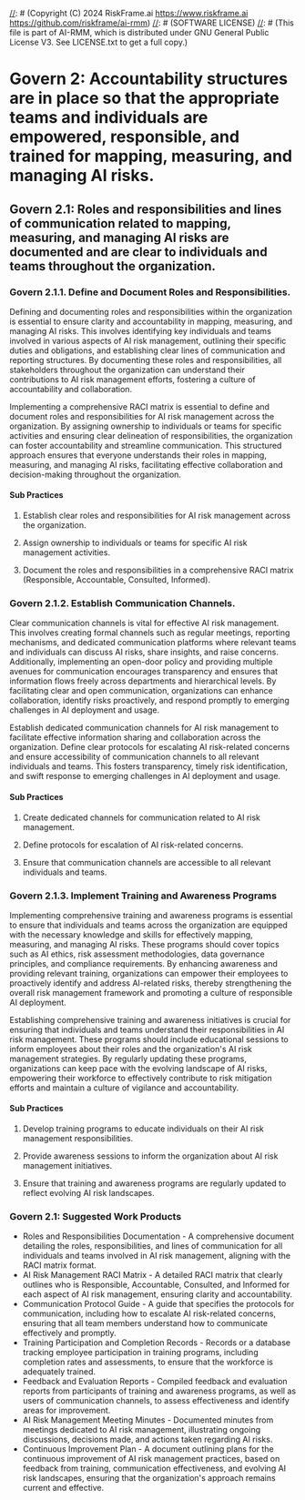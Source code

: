 [//]: # (COPYRIGHT)
[//]: # (RiskFrame.ai - AI Risk Management and Resilience Framework)
[//]: # (Copyright (C) 2024 RiskFrame.ai https://www.riskframe.ai https://github.com/riskframe/ai-rmm)
[//]: # (SOFTWARE LICENSE)
[//]: # (This file is part of AI-RMM, which is distributed under GNU General Public License V3. See LICENSE.txt to get a full copy.)

# Govern 2: Accountability structures are in place so that the appropriate teams and individuals are empowered, responsible, and trained for mapping, measuring, and managing AI risks.

## Govern 2.1: Roles and responsibilities and lines of communication related to mapping, measuring, and managing AI risks are documented and are clear to individuals and teams throughout the organization.

### Govern 2.1.1. Define and Document Roles and Responsibilities.

Defining and documenting roles and responsibilities within the organization is essential to ensure clarity and accountability in mapping, measuring, and managing AI risks. This involves identifying key individuals and teams involved in various aspects of AI risk management, outlining their specific duties and obligations, and establishing clear lines of communication and reporting structures. By documenting these roles and responsibilities, all stakeholders throughout the organization can understand their contributions to AI risk management efforts, fostering a culture of accountability and collaboration.

Implementing a comprehensive RACI matrix is essential to define and document roles and responsibilities for AI risk management across the organization. By assigning ownership to individuals or teams for specific activities and ensuring clear delineation of responsibilities, the organization can foster accountability and streamline communication. This structured approach ensures that everyone understands their roles in mapping, measuring, and managing AI risks, facilitating effective collaboration and decision-making throughout the organization.

#### Sub Practices

1. Establish clear roles and responsibilities for AI risk management across the organization.

2. Assign ownership to individuals or teams for specific AI risk management activities.

3. Document the roles and responsibilities in a comprehensive RACI matrix (Responsible, Accountable, Consulted, Informed).

### Govern 2.1.2. Establish Communication Channels.

Clear communication channels is vital for effective AI risk management. This involves creating formal channels such as regular meetings, reporting mechanisms, and dedicated communication platforms where relevant teams and individuals can discuss AI risks, share insights, and raise concerns. Additionally, implementing an open-door policy and providing multiple avenues for communication encourages transparency and ensures that information flows freely across departments and hierarchical levels. By facilitating clear and open communication, organizations can enhance collaboration, identify risks proactively, and respond promptly to emerging challenges in AI deployment and usage.

Establish dedicated communication channels for AI risk management to facilitate effective information sharing and collaboration across the organization. Define clear protocols for escalating AI risk-related concerns and ensure accessibility of communication channels to all relevant individuals and teams. This fosters transparency, timely risk identification, and swift response to emerging challenges in AI deployment and usage.

#### Sub Practices

1. Create dedicated channels for communication related to AI risk management.

2. Define protocols for escalation of AI risk-related concerns.

3. Ensure that communication channels are accessible to all relevant individuals and teams.

### Govern 2.1.3. Implement Training and Awareness Programs

Implementing comprehensive training and awareness programs is essential to ensure that individuals and teams across the organization are equipped with the necessary knowledge and skills for effectively mapping, measuring, and managing AI risks. These programs should cover topics such as AI ethics, risk assessment methodologies, data governance principles, and compliance requirements. By enhancing awareness and providing relevant training, organizations can empower their employees to proactively identify and address AI-related risks, thereby strengthening the overall risk management framework and promoting a culture of responsible AI deployment.

Establishing comprehensive training and awareness initiatives is crucial for ensuring that individuals and teams understand their responsibilities in AI risk management. These programs should include educational sessions to inform employees about their roles and the organization's AI risk management strategies. By regularly updating these programs, organizations can keep pace with the evolving landscape of AI risks, empowering their workforce to effectively contribute to risk mitigation efforts and maintain a culture of vigilance and accountability.

#### Sub Practices

1. Develop training programs to educate individuals on their AI risk management responsibilities.

2. Provide awareness sessions to inform the organization about AI risk management initiatives.

3. Ensure that training and awareness programs are regularly updated to reflect evolving AI risk landscapes.

### Govern 2.1: Suggested Work Products

* Roles and Responsibilities Documentation - A comprehensive document detailing the roles, responsibilities, and lines of communication for all individuals and teams involved in AI risk management, aligning with the RACI matrix format.
* AI Risk Management RACI Matrix - A detailed RACI matrix that clearly outlines who is Responsible, Accountable, Consulted, and Informed for each aspect of AI risk management, ensuring clarity and accountability.
* Communication Protocol Guide - A guide that specifies the protocols for communication, including how to escalate AI risk-related concerns, ensuring that all team members understand how to communicate effectively and promptly.
* Training Participation and Completion Records - Records or a database tracking employee participation in training programs, including completion rates and assessments, to ensure that the workforce is adequately trained.
* Feedback and Evaluation Reports - Compiled feedback and evaluation reports from participants of training and awareness programs, as well as users of communication channels, to assess effectiveness and identify areas for improvement.
* AI Risk Management Meeting Minutes - Documented minutes from meetings dedicated to AI risk management, illustrating ongoing discussions, decisions made, and actions taken regarding AI risks.
* Continuous Improvement Plan - A document outlining plans for the continuous improvement of AI risk management practices, based on feedback from training, communication effectiveness, and evolving AI risk landscapes, ensuring that the organization's approach remains current and effective.
